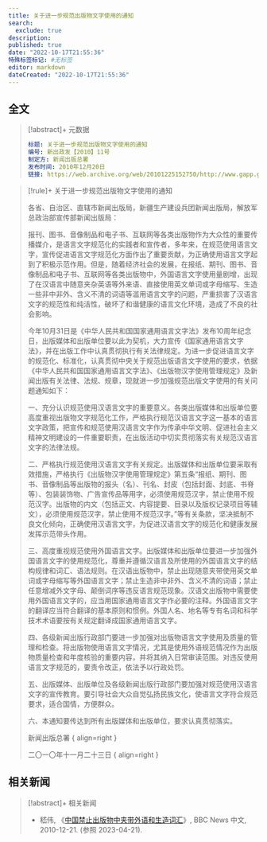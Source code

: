 ```yaml
---
title: 关于进一步规范出版物文字使用的通知
search:
  exclude: true
description:
published: true
date: "2022-10-17T21:55:36"
特殊标签标记: #无标签
editor: markdown
dateCreated: "2022-10-17T21:55:36"
---
```


## 全文

> [!abstract]+ 元数据
>
> ```yaml
> 标题: 关于进一步规范出版物文字使用的通知
> 编号: 新出政发【2010】11号
> 制定方: 新闻出版总署
> 发布时间: 2010年12月20日
> 链接: https://web.archive.org/web/20101225152750/http://www.gapp.gov.cn/cms/html/21/508/201012/708310.html
> ```

> [!rule]+ 关于进一步规范出版物文字使用的通知
>
> 各省、自治区、直辖市新闻出版局，新疆生产建设兵团新闻出版局，解放军总政治部宣传部新闻出版局：
>
> 报刊、图书、音像制品和电子书、互联网等各类出版物作为大众性的重要传播媒介，是语言文字规范化的实践者和宣传者，多年来，在规范使用语言文字，宣传促进语言文字规范化方面作出了重要贡献，为正确使用语言文字起到了积极示范作用。但是，随着经济社会的发展，在报纸、期刊、图书、音像制品和电子书、互联网等各类出版物中，外国语言文字使用量剧增，出现了在汉语言中随意夹杂英语等外来语、直接使用英文单词或字母缩写、生造一些非中非外、含义不清的词语等滥用语言文字的问题，严重损害了汉语言文字的规范性和纯洁性，破坏了和谐健康的语言文化环境，造成了不良的社会影响。
>
> 今年10月31日是《中华人民共和国国家通用语言文字法》发布10周年纪念日，出版媒体和出版单位要以此为契机，大力宣传《国家通用语言文字法》，并在出版工作中认真贯彻执行有关法律规定。为进一步促进语言文字的规范化、标准化，认真贯彻中央关于规范出版语言文字使用的要求，依据《中华人民共和国国家通用语言文字法》、《出版物汉字使用管理规定》及新闻出版有关法律、法规、规章，现就进一步加强规范出版文字使用的有关问题通知如下：
>
> 一、充分认识规范使用汉语言文字的重要意义。各类出版媒体和出版单位要高度重视出版物文字规范化工作，严格执行规范汉语言文字这一基本的语言文字政策，把宣传和规范使用汉语言文字作为传承中华文明、促进社会主义精神文明建设的一件重要职责，在出版活动中切实贯彻落实有关规范汉语言文字的法律法规。
>
> 二、严格执行规范使用汉语言文字有关规定。出版媒体和出版单位要采取有效措施，严格执行《出版物汉字使用管理规定》第五条“报纸、期刊、图书、音像制品等出版物的报头（名）、刊名、封皮（包括封面、封底、书脊等）、包装装饰物、广告宣传品等用字，必须使用规范汉字，禁止使用不规范汉字。出版物的内文（包括正文、内容提要、目录以及版权记录项目等辅文），必须使用规范汉字，禁止使用不规范汉字。”等有关条款，坚决抵制不良文化倾向，正确使用汉语言文字，为促进汉语言文字的规范化和健康发展发挥示范带头作用。
>
> 三、高度重视规范使用外国语言文字。出版媒体和出版单位要进一步加强外国语言文字的使用规范化，尊重并遵循汉语言及所使用的外国语言文字的结构规律和词汇、语法规则。在汉语出版物中，禁止出现随意夹带使用英文单词或字母缩写等外国语言文字；禁止生造非中非外、含义不清的词语；禁止任意增减外文字母、颠倒词序等违反语言规范现象。汉语文出版物中需要使用外国语言文字的，应当用国家通用语言文字作必要的注释。外国语言文字的翻译应当符合翻译的基本原则和惯例。外国人名、地名等专有名词和科学技术术语要按有关规定翻译成国家通用语言文字。
>
> 四、各级新闻出版行政部门要进一步加强对出版物语言文字使用及质量的管理和检查。将出版物使用语言文字情况，尤其是使用外语规范情况作为出版物质量检查和年度核验的重要内容，并将其纳入日常审读范围。对违反使用语言文字规范的，要责令改正，依法予以行政处罚。
>
> 五、出版媒体、出版单位及各级新闻出版行政部门要加强对规范使用汉语言文字的宣传教育。要引导社会大众自觉弘扬民族文化，使语言文字符合规范要求，适合国情，方便群众。
>
> 六、本通知要传达到所有出版媒体和出版单位，要求认真贯彻落实。
>
> 新闻出版总署
> { align=right }
>
> 二〇一〇年十一月二十三日
> { align=right }

## 相关新闻

> [!abstract]+ 相关新闻
>
> +   嵇伟, 《[中国禁止出版物中夹带外语和生造词汇](https://www.bbc.com/zhongwen/simp/china/2010/12/101221_chinese_language)》, BBC News 中文, 2010-12-21. (参照 2023-04-21).
